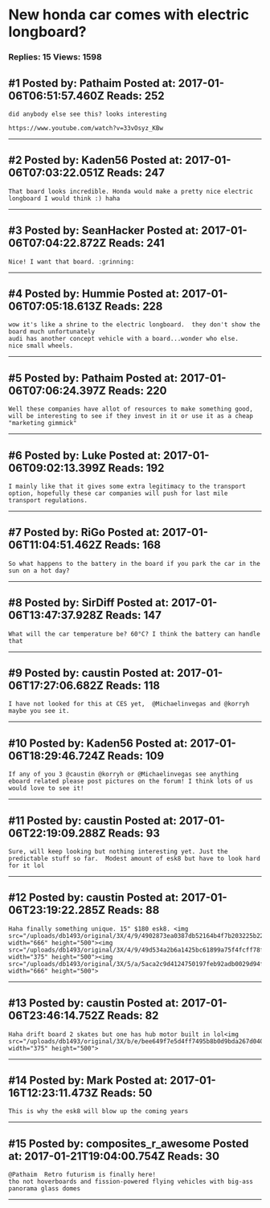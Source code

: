 # New honda car comes with electric longboard?

### Replies: 15 Views: 1598

## \#1 Posted by: Pathaim Posted at: 2017-01-06T06:51:57.460Z Reads: 252

```
did anybody else see this? looks interesting

https://www.youtube.com/watch?v=33vOsyz_KBw
```

---
## \#2 Posted by: Kaden56 Posted at: 2017-01-06T07:03:22.051Z Reads: 247

```
That board looks incredible. Honda would make a pretty nice electric longboard I would think :) haha
```

---
## \#3 Posted by: SeanHacker Posted at: 2017-01-06T07:04:22.872Z Reads: 241

```
Nice! I want that board. :grinning:
```

---
## \#4 Posted by: Hummie Posted at: 2017-01-06T07:05:18.613Z Reads: 228

```
wow it's like a shrine to the electric longboard.  they don't show the board much unfortunately  
audi has another concept vehicle with a board...wonder who else.   nice small wheels.
```

---
## \#5 Posted by: Pathaim Posted at: 2017-01-06T07:06:24.397Z Reads: 220

```
Well these companies have allot of resources to make something good, will be interesting to see if they invest in it or use it as a cheap "marketing gimmick"
```

---
## \#6 Posted by: Luke Posted at: 2017-01-06T09:02:13.399Z Reads: 192

```
I mainly like that it gives some extra legitimacy to the transport option, hopefully these car companies will push for last mile transport regulations.
```

---
## \#7 Posted by: RiGo Posted at: 2017-01-06T11:04:51.462Z Reads: 168

```
So what happens to the battery in the board if you park the car in the sun on a hot day?
```

---
## \#8 Posted by: SirDiff Posted at: 2017-01-06T13:47:37.928Z Reads: 147

```
What will the car temperature be? 60°C? I think the battery can handle that
```

---
## \#9 Posted by: caustin Posted at: 2017-01-06T17:27:06.682Z Reads: 118

```
I have not looked for this at CES yet,  @Michaelinvegas and @korryh maybe you see it.
```

---
## \#10 Posted by: Kaden56 Posted at: 2017-01-06T18:29:46.724Z Reads: 109

```
If any of you 3 @caustin @korryh or @Michaelinvegas see anything eboard related please post pictures on the forum! I think lots of us would love to see it!
```

---
## \#11 Posted by: caustin Posted at: 2017-01-06T22:19:09.288Z Reads: 93

```
Sure, will keep looking but nothing interesting yet. Just the predictable stuff so far.  Modest amount of esk8 but have to look hard for it lol
```

---
## \#12 Posted by: caustin Posted at: 2017-01-06T23:19:22.285Z Reads: 88

```
Haha finally something unique. 15" $180 esk8. <img src="/uploads/db1493/original/3X/4/9/4902873ea0387db52164b4f7b203225b22515927.JPG" width="666" height="500"><img src="/uploads/db1493/original/3X/4/9/49d534a2b6a1425bc61899a75f4fcff78f4e095d.JPG" width="375" height="500"><img src="/uploads/db1493/original/3X/5/a/5aca2c9d4124750197feb92adb0029d94faf3b9a.JPG" width="666" height="500">
```

---
## \#13 Posted by: caustin Posted at: 2017-01-06T23:46:14.752Z Reads: 82

```
Haha drift board 2 skates but one has hub motor built in lol<img src="/uploads/db1493/original/3X/b/e/bee649f7e5d4ff7495b8b0d9bda267d0400c0556.JPG" width="375" height="500">
```

---
## \#14 Posted by: Mark Posted at: 2017-01-16T12:23:11.473Z Reads: 50

```
This is why the esk8 will blow up the coming years
```

---
## \#15 Posted by: composites_r_awesome Posted at: 2017-01-21T19:04:00.754Z Reads: 30

```
@Pathaim  Retro futurism is finally here! 
tho not hoverboards and fission-powered flying vehicles with big-ass panorama glass domes
```

---
